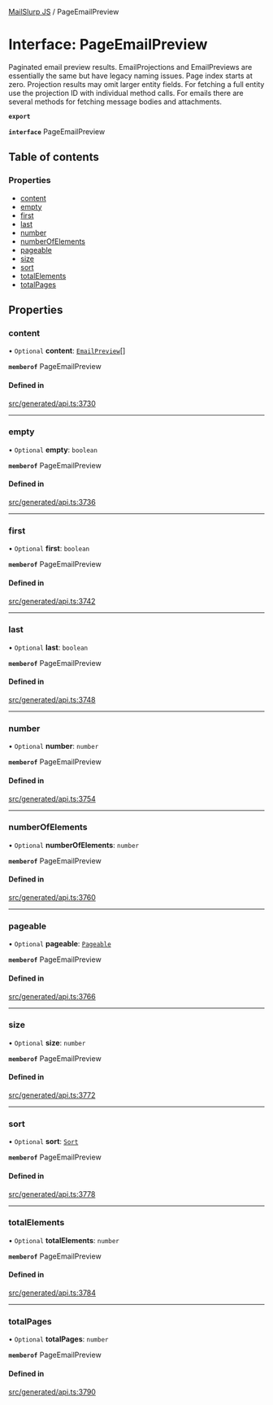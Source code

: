 [MailSlurp JS](../README.md) / PageEmailPreview

# Interface: PageEmailPreview

Paginated email preview results. EmailProjections and EmailPreviews are essentially the same but have legacy naming issues. Page index starts at zero. Projection results may omit larger entity fields. For fetching a full entity use the projection ID with individual method calls. For emails there are several methods for fetching message bodies and attachments.

**`export`**

**`interface`** PageEmailPreview

## Table of contents

### Properties

- [content](PageEmailPreview.md#content)
- [empty](PageEmailPreview.md#empty)
- [first](PageEmailPreview.md#first)
- [last](PageEmailPreview.md#last)
- [number](PageEmailPreview.md#number)
- [numberOfElements](PageEmailPreview.md#numberofelements)
- [pageable](PageEmailPreview.md#pageable)
- [size](PageEmailPreview.md#size)
- [sort](PageEmailPreview.md#sort)
- [totalElements](PageEmailPreview.md#totalelements)
- [totalPages](PageEmailPreview.md#totalpages)

## Properties

### content

• `Optional` **content**: [`EmailPreview`](EmailPreview.md)[]

**`memberof`** PageEmailPreview

#### Defined in

[src/generated/api.ts:3730](https://github.com/mailslurp/mailslurp-client/blob/113e801/src/generated/api.ts#L3730)

___

### empty

• `Optional` **empty**: `boolean`

**`memberof`** PageEmailPreview

#### Defined in

[src/generated/api.ts:3736](https://github.com/mailslurp/mailslurp-client/blob/113e801/src/generated/api.ts#L3736)

___

### first

• `Optional` **first**: `boolean`

**`memberof`** PageEmailPreview

#### Defined in

[src/generated/api.ts:3742](https://github.com/mailslurp/mailslurp-client/blob/113e801/src/generated/api.ts#L3742)

___

### last

• `Optional` **last**: `boolean`

**`memberof`** PageEmailPreview

#### Defined in

[src/generated/api.ts:3748](https://github.com/mailslurp/mailslurp-client/blob/113e801/src/generated/api.ts#L3748)

___

### number

• `Optional` **number**: `number`

**`memberof`** PageEmailPreview

#### Defined in

[src/generated/api.ts:3754](https://github.com/mailslurp/mailslurp-client/blob/113e801/src/generated/api.ts#L3754)

___

### numberOfElements

• `Optional` **numberOfElements**: `number`

**`memberof`** PageEmailPreview

#### Defined in

[src/generated/api.ts:3760](https://github.com/mailslurp/mailslurp-client/blob/113e801/src/generated/api.ts#L3760)

___

### pageable

• `Optional` **pageable**: [`Pageable`](Pageable.md)

**`memberof`** PageEmailPreview

#### Defined in

[src/generated/api.ts:3766](https://github.com/mailslurp/mailslurp-client/blob/113e801/src/generated/api.ts#L3766)

___

### size

• `Optional` **size**: `number`

**`memberof`** PageEmailPreview

#### Defined in

[src/generated/api.ts:3772](https://github.com/mailslurp/mailslurp-client/blob/113e801/src/generated/api.ts#L3772)

___

### sort

• `Optional` **sort**: [`Sort`](Sort.md)

**`memberof`** PageEmailPreview

#### Defined in

[src/generated/api.ts:3778](https://github.com/mailslurp/mailslurp-client/blob/113e801/src/generated/api.ts#L3778)

___

### totalElements

• `Optional` **totalElements**: `number`

**`memberof`** PageEmailPreview

#### Defined in

[src/generated/api.ts:3784](https://github.com/mailslurp/mailslurp-client/blob/113e801/src/generated/api.ts#L3784)

___

### totalPages

• `Optional` **totalPages**: `number`

**`memberof`** PageEmailPreview

#### Defined in

[src/generated/api.ts:3790](https://github.com/mailslurp/mailslurp-client/blob/113e801/src/generated/api.ts#L3790)

